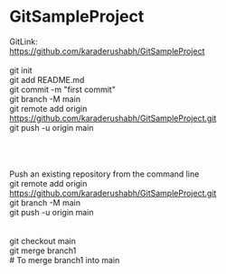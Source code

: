 # GitSampleProject   <br />

GitLink:  <br />
https://github.com/karaderushabh/GitSampleProject
 <br />
 <br />
  git init   <br />
  git add README.md   <br />
  git commit -m "first commit"   <br />
  git branch -M main   <br />
  git remote add origin https://github.com/karaderushabh/GitSampleProject.git   <br />
  git push -u origin main   <br />
<br /><br /><br />
  
Push an existing repository from the command line  <br />
  git remote add origin https://github.com/karaderushabh/GitSampleProject.git <br />
  git branch -M main   <br />
  git push -u origin main   <br />
  <br /><br />
  git checkout main  <br />
  git merge branch1 <br />  # To merge branch1 into main
  
